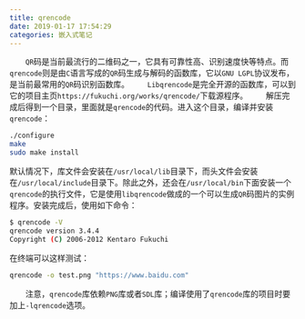 ```yaml
---
title: qrencode
date: 2019-01-17 17:54:29
categories: 嵌入式笔记
---
```

&emsp;&emsp;`QR`码是当前最流行的二维码之一，它具有可靠性高、识别速度快等特点。而`qrencode`则是由`C`语言写成的`QR`码生成与解码的函数库，它以`GNU LGPL`协议发布，是当前最常用的`QR`码识别函数库。
&emsp;&emsp;`Libqrencode`是完全开源的函数库，可以到它的项目主页`https://fukuchi.org/works/qrencode/`下载源程序。
&emsp;&emsp;解压完成后得到一个目录，里面就是`qrencode`的代码。进入这个目录，编译并安装`qrencode`：

``` bash
./configure
make
sudo make install
```

默认情况下，库文件会安装在`/usr/local/lib`目录下，而头文件会安装在`/usr/local/include`目录下。除此之外，还会在`/usr/local/bin`下面安装一个`qrencode`的执行文件，它是使用`libqrencode`做成的一个可以生成`QR`码图片的实例程序。安装完成后，使用如下命令：

``` bash
$ qrencode -V
qrencode version 3.4.4
Copyright (C) 2006-2012 Kentaro Fukuchi
```

在终端可以这样测试：

``` bash
qrencode -o test.png "https://www.baidu.com"
```

&emsp;&emsp;注意，`qrencode`库依赖`PNG`库或者`SDL`库；编译使用了`qrencode`库的项目时要加上`-lqrencode`选项。